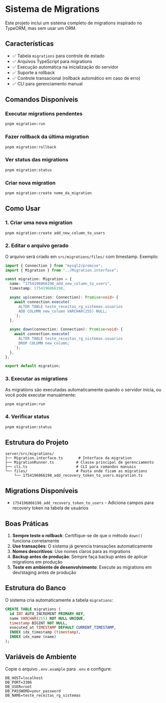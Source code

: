 # Sistema de Migrations

Este projeto inclui um sistema completo de migrations inspirado no TypeORM, mas sem usar um ORM.

## Características

- ✅ Tabela `migrations` para controle de estado
- ✅ Arquivos TypeScript para migrations
- ✅ Execução automática na inicialização do servidor
- ✅ Suporte a rollback
- ✅ Controle transacional (rollback automático em caso de erro)
- ✅ CLI para gerenciamento manual

## Comandos Disponíveis

### Executar migrations pendentes

```bash
pnpm migration:run
```

### Fazer rollback da última migration

```bash
pnpm migration:rollback
```

### Ver status das migrations

```bash
pnpm migration:status
```

### Criar nova migration

```bash
pnpm migration:create nome_da_migration
```

## Como Usar

### 1. Criar uma nova migration

```bash
pnpm migration:create add_new_column_to_users
```

### 2. Editar o arquivo gerado

O arquivo será criado em `src/migrations/files/` com timestamp. Exemplo:

```typescript
import { Connection } from "mysql2/promise";
import { Migration } from "../Migration.interface";

const migration: Migration = {
  name: "1754196866198_add_new_column_to_users",
  timestamp: 1754196866198,

  async up(connection: Connection): Promise<void> {
    await connection.execute(`
      ALTER TABLE teste_receitas_rg_sistemas.usuarios 
      ADD COLUMN new_column VARCHAR(255) NULL;
    `);
  },

  async down(connection: Connection): Promise<void> {
    await connection.execute(`
      ALTER TABLE teste_receitas_rg_sistemas.usuarios 
      DROP COLUMN new_column;
    `);
  },
};

export default migration;
```

### 3. Executar as migrations

As migrations são executadas automaticamente quando o servidor inicia, ou você pode executar manualmente:

```bash
pnpm migration:run
```

### 4. Verificar status

```bash
pnpm migration:status
```

## Estrutura do Projeto

```
server/src/migrations/
├── Migration.interface.ts       # Interface da migration
├── MigrationRunner.ts          # Classe principal de gerenciamento
├── cli.ts                      # CLI para comandos manuais
└── files/                      # Pasta onde ficam as migrations
    └── 1754196866198_add_recovery_token_to_users.migration.ts
```

## Migrations Disponíveis

- `1754196866198_add_recovery_token_to_users` - Adiciona campos para recovery token na tabela de usuários

## Boas Práticas

1. **Sempre teste o rollback**: Certifique-se de que o método `down()` funciona corretamente
2. **Use transações**: O sistema já gerencia transações automaticamente
3. **Nomes descritivos**: Use nomes claros para as migrations
4. **Backup antes de produção**: Sempre faça backup antes de aplicar migrations em produção
5. **Teste em ambiente de desenvolvimento**: Execute as migrations em dev/staging antes de produção

## Estrutura do Banco

O sistema cria automaticamente a tabela `migrations`:

```sql
CREATE TABLE migrations (
  id INT AUTO_INCREMENT PRIMARY KEY,
  name VARCHAR(255) NOT NULL UNIQUE,
  timestamp BIGINT NOT NULL,
  executed_at TIMESTAMP DEFAULT CURRENT_TIMESTAMP,
  INDEX idx_timestamp (timestamp),
  INDEX idx_name (name)
);
```

## Variáveis de Ambiente

Copie o arquivo `.env.example` para `.env` e configure:

```
DB_HOST=localhost
DB_PORT=3306
DB_USER=root
DB_PASSWORD=your_password
DB_NAME=teste_receitas_rg_sistemas
```
